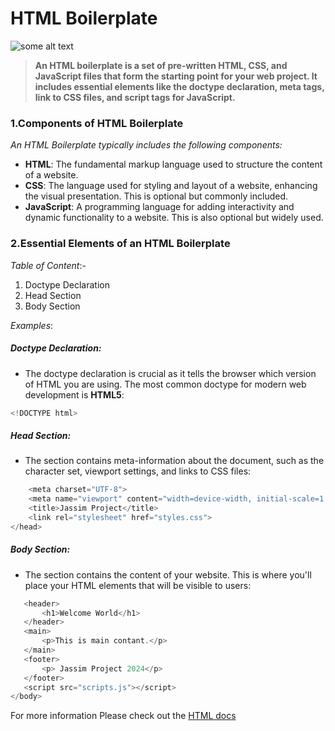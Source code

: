 # **HTML Boilerplate** 
![some alt text](https://images.unsplash.com/photo-1542831371-29b0f74f9713?q=80&w=1740&auto=format&fit=crop&ixlib=rb-4.0.3&ixid=M3wxMjA3fDB8MHxwaG90by1wYWdlfHx8fGVufDB8fHx8fA%3D%3D)

> **An HTML boilerplate is a set of pre-written HTML, CSS, and JavaScript files that form the
starting point for your web project. It includes essential elements like the doctype
declaration, meta tags, link to CSS files, and script tags for JavaScript.**


### **1.Components of HTML Boilerplate**
*An HTML Boilerplate typically includes the following components:*
* **HTML**: The fundamental markup language used to structure the content of a website.
* **CSS**: The language used for styling and layout of a website, enhancing the visual
presentation. This is optional but commonly included.
* **JavaScript**: A programming language for adding interactivity and dynamic functionality to a
website. This is also optional but widely used.


### **2.Essential Elements of an HTML Boilerplate**
*Table of Content*:-
1.  Doctype Declaration
2. Head Section
3. Body Section
 
*Examples*:
 ##### **Doctype Declaration:**
* The doctype declaration is crucial as it tells the browser which version of HTML you are
using. The most common doctype for modern web development is **HTML5**:

```javascript
<!DOCTYPE html>
```

##### **Head Section:**
* The ***<head>*** section contains meta-information about the document, such as the character
set, viewport settings, and links to CSS files:


``` Javascript <head>
    <meta charset="UTF-8">
    <meta name="viewport" content="width=device-width, initial-scale=1.0">
    <title>Jassim Project</title>
    <link rel="stylesheet" href="styles.css">
</head> 
```


##### **Body Section:**
* The ***<body>*** section contains the content of your website. This is where you'll place your
HTML elements that will be visible to users:

 ``` Javascript <body>
    <header> 
        <h1>Welcome World</h1>
    </header>
    <main>
        <p>This is main contant.</p>
    </main>
    <footer>
        <p> Jassim Project 2024</p>
    </footer>
    <script src="scripts.js"></script>
</body>
````
 For more information Please check out the [HTML docs](https://developer.mozilla.org/en-US/docs/Web/HTML)